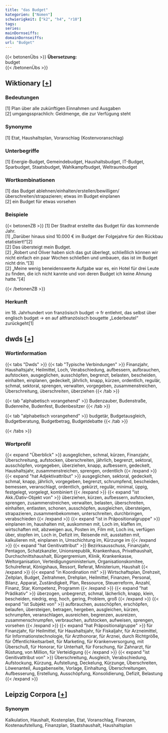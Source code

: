 ```yaml
---
title: "das Budget"
kategorien: ["Nomen"]
schwierigkeit: ["k2", "h4", "r10"]
tags:
series:
mainDornseiffs:
domainDornseiffs:
url: "Budget"
---
```


{{< betonenÜbs >}}
**Übersetzung:**  
budget  
{{< /betonenÜbs >}}

## Wiktionary [[+](https://de.wiktionary.org/wiki/Budget)]

### Bedeutungen
[1] Plan über alle zukünftigen Einnahmen und Ausgaben  
[2] umgangssprachlich: Geldmenge, die zur Verfügung steht  

### Synonyme
[1] Etat, Haushaltsplan, Voranschlag (Kostenvoranschlag)  

### Unterbegriffe
[1] Energie-Budget, Gemeindebudget, Haushaltsbudget, IT-Budget, Sparbudget, Staatsbudget, Wahlkampfbudget, Weltraumbudget  

### Wortkombinationen
[1] das Budget ablehnen/einhalten/erstellen/bewilligen/überschreiten/strapazieren; etwas im Budget einplanen  
[2] ein Budget für etwas vorsehen  

### Beispiele
{{< betonenZB >}}
[1] Der Stadtrat erstellte das Budget für das kommende Jahr.  
[1] „Darüber hinaus sind 10.000 € im Budget der Folgejahre für den Rückbau etatisiert!“[2]  
[2] Das übersteigt mein Budget.  
[2] „Robert und Oliver haben sich das gut überlegt, schließlich können wir nicht einfach ein paar Wochen schließen und umbauen, das ist im Budget nicht drin.“[3]  
[2] „Meine wenig beneidenswerte Aufgabe war es, ein Hotel für drei Leute zu finden, die ich nicht kannte und von deren Budget ich keine Ahnung hatte.“[4]  

{{< /betonenZB >}}
### Herkunft
im 18. Jahrhundert von französisch budget → fr entlehnt, das selbst über englisch budget → en auf altfranzösisch bougette „Lederbeutel“ zurückgeht[1]  



## dwds [[+](https://www.dwds.de/wb/Budget)]

### Wortinformation
{{< tabs "Dwds" >}}
{{< tab "Typische Verbindungen" >}}
Finanzjahr, Haushaltsjahr, Heilmittel, Loch, Verabschiedung, aufbessern, aufbrauchen, aufstocken, ausgeglichen, ausschöpfen, begrenzt, belasten, bescheiden, einhalten, einplanen, gedeckelt, jährlich, knapp, kürzen, ordentlich, regulär, schmal, sektoral, sprengen, verwalten, vorgegeben, zusammenstreichen, Überschreitung, überschreiten, überziehen
{{< /tab >}}

{{< tab "alphabetisch vorangehend" >}}
Budenzauber, Budenstraße, Budenreihe, Budenfest, Budenbesitzer
{{< /tab >}}

{{< tab "alphabetisch vorangehend" >}}
budgetär, Budgetausgleich, Budgetberatung, Budgetbetrag, Budgetdebatte
{{< /tab >}}

{{< /tabs >}}

### Wortprofil
{{< expand "Überblick" >}} ausgeglichen, schmal, kürzen, Finanzjahr, Überschreitung, aufstocken, überschreiten, jährlich, begrenzt, sektoral, ausschöpfen, vorgegeben, überziehen, knapp, aufbessern, gedeckelt, Haushaltsjahr, zusammenstreichen, sprengen, ordentlich {{< /expand >}}
{{< expand "hat Adjektivattribut" >}} ausgeglichen, sektoral, gedeckelt, schmal, knapp, jährlich, vorgegeben, begrenzt, schrumpfend, bescheiden, bemessen, veranschlagt, ordentlich, gekürzt, regulär, minimal, üppig, festgelegt, vorgelegt, kombiniert {{< /expand >}}
{{< expand "ist Akk./Dativ-Objekt von" >}} überziehen, kürzen, aufbessern, aufstocken, sprengen, zusammenstreichen, verwalten, belasten, überschreiten, einhalten, entlasten, schonen, ausschöpfen, ausgleichen, übersteigen, strapazieren, zusammenbekommen, unterschreiten, durchbringen, verabschieden {{< /expand >}}
{{< expand "ist in Präpositionalgruppe" >}} einplanen im, haushalten mit, auskommen mit, Loch im, klaffen im, wirtschaften mit, abzweigen aus, Posten im, Film mit, Loch ins, verfügen über, stopfen im, Loch in, Defizit im, Reisende mit, ausstatten mit, kalkulieren mit, einplanen in, Umschichtung im, Kürzunge im {{< /expand >}}
{{< expand "hat Genitivattribut" >}} Bezirksausschuss, Finanzjahr, Pentagon, Schatzkanzler, Unionsrepublik, Krankenhaus, Privathaushalt, Durchschnittshaushalt, Bürgergremium, Klinik, Krankenkasse, Weltorganisation, Verteidigungsministerium, Organisationskomitee, Schulreferat, Königshaus, Ressort, Referat, Ministerium, Haushalt {{< /expand >}}
{{< expand "in Koordination mit" >}} Wirtschaftsplan, Drehzeit, Zeitplan, Budget, Zeitrahmen, Drehplan, Heilmittel, Finanzen, Personal, Bilanz, Apparat, Zuständigkeit, Plan, Ressource, Steuerreform, Anzahl, Finanz, Star, Kompetenz, Programm {{< /expand >}}
{{< expand "hat Prädikativ" >}} überzogen, unbegrenzt, schmal, lächerlich, knapp, klein, bescheiden, niedrig, eng, hoch, gering, Problem, groß {{< /expand >}}
{{< expand "ist Subjekt von" >}} aufbrauchen, ausschöpfen, erschöpfen, belaufen, übersteigen, betragen, hergeben, ausgleichen, kürzen, schrumpfen, veranschlagen, ausreichen, begrenzen, ausreizen, zusammenschrumpfen, verbrauchen, aufstocken, aufweisen, sprengen, vorsehen {{< /expand >}}
{{< expand "hat Präpositionalgruppe" >}} für Finanzjahr, für Heilmittel, für Haushaltsjahr, für Fiskaljahr, für Arzneimittel, für Informationstechnologie, für Arzthonorar, für Arznei, durch Richtgröße, für Öffentlichkeitsarbeit, für Marketing, für Krankenversorgung, mit Überschuß, für Honorar, für Unterhalt, für Forschung, für Zahnarzt, für Rüstung, von Million, für Verteidigung {{< /expand >}}
{{< expand "ist Genitivattribut von" >}} Überschreitung, Ausgleich, Verabschiedung, Aufstockung, Kürzung, Aufstellung, Deckelung, Kürzunge, Überschreiten, Löwenanteil, Ausgabenseite, Vorlage, Einhaltung, Überschreitungen, Aufbesserung, Erstellung, Ausschöpfung, Konsolidierung, Defizit, Belastung {{< /expand >}}

## Leipzig Corpora [[+](https://corpora.uni-leipzig.de/en/res?word=Budget&corpusId=deu_newscrawl-public_2018)]


### Synonym
Kalkulation, Haushalt, Kostenplan, Etat, Voranschlag, Finanzen, Kostenaufstellung, Finanzplan, Staatshaushalt, Haushaltsplan

